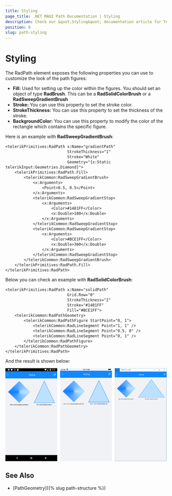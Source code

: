 ```yaml
---
title: Styling
page_title: .NET MAUI Path Documentation | Styling
description: Check our &quot;Styling&quot; documentation article for Telerik Path for .NET MAUI.
position: 8
slug: path-styling
---
```


# Styling

The RadPath element exposes the following properties you can use to customize the look of the path figures:

* **Fill:** Used for setting up the color within the figures. You should set an object of type **RadBrush**. This can be a **RadSolidColorBrush** or a **RadSweepGradientBrush**
* **Stroke:** You can use this property to set the stroke color.
* **StrokeThickness:** You can use this property to set the thickness of the stroke.
* **BackgroundColor:** You can use this property to modify the color of the rectangle which contains the specific figure.

Here is an example with **RadSweepGradientBrush**:

```XAML
<telerikPrimitives:RadPath x:Name="gradientPath"
                           StrokeThickness="1"
                           Stroke="White"                                        
                           Geometry="{x:Static telerikInput:Geometries.Diamond}">
    <telerikPrimitives:RadPath.Fill>
        <telerikCommon:RadSweepGradientBrush>
            <x:Arguments>
                <Point>0.5, 0.5</Point>
            </x:Arguments>
            <telerikCommon:RadSweepGradientStop>
                <x:Arguments>
                    <Color>#1481FF</Color>
                    <x:Double>180</x:Double>
                </x:Arguments>
            </telerikCommon:RadSweepGradientStop>                     
            <telerikCommon:RadSweepGradientStop>
                <x:Arguments>
                    <Color>#BCE1FF</Color>
                    <x:Double>360</x:Double>
                </x:Arguments>
            </telerikCommon:RadSweepGradientStop>
        </telerikCommon:RadSweepGradientBrush>
    </telerikPrimitives:RadPath.Fill>
</telerikPrimitives:RadPath>
```

Below you can check an example with **RadSolidColorBrush**:

```XAML
<telerikPrimitives:RadPath x:Name="solidPath"
                           Grid.Row="0"
                           StrokeThickness="2" 
                           Stroke="#1481FF"
                           Fill="#BCE1FF">
    <telerikCommon:RadPathGeometry>
        <telerikCommon:RadPathFigure StartPoint="0, 1">
            <telerikCommon:RadLineSegment Point="1, 1" />
            <telerikCommon:RadLineSegment Point="0.5, 0" />
            <telerikCommon:RadLineSegment Point="0, 1" />
        </telerikCommon:RadPathFigure>
    </telerikCommon:RadPathGeometry>
</telerikPrimitives:RadPath>
```

And the result is shown below:

![RadPath Styling](images/path_styling.png)


## See Also

- [PathGeometry]({% slug path-structure %})




